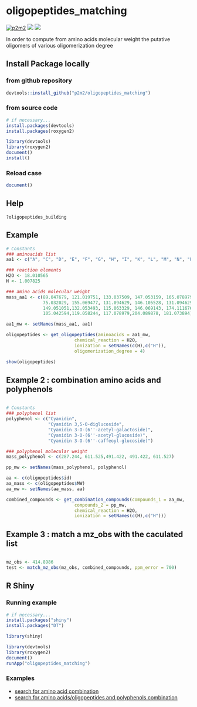 # oligopeptides_matching

[![p2m2](https://circleci.com/gh/p2m2/oligopeptides_matching.svg?style=shield)](https://app.circleci.com/pipelines/github/p2m2)
[![](https://img.shields.io/badge/Shiny_Stable-shinyapps.io-blue?style=flat&labelColor=white&logo=RStudio&logoColor=blue)](https://p2m2.shinyapps.io/oligopeptides_matching/)
[![](https://img.shields.io/badge/Shiny_Devel-shinyapps.io-blue?style=flat&labelColor=white&logo=RStudio&logoColor=blue)](https://p2m2.shinyapps.io/oligopeptides_matching-develop/)

In order to compute from amino acids molecular weight the putative oligomers of various oligomerization degree

## Install Package locally

### from github repository

```R
devtools::install_github("p2m2/oligopeptides_matching")
```

### from source code
```R
# if necessary...
install.packages(devtools)
install.packages(roxygen2)

library(devtools)
library(roxygen2)
document()
install()
```
### Reload case

```R
document()
```

## Help 

```
?oligopeptides_building
```

## Example

```R
# Constants
### aminoacids list
aa1 <- c("A", "C", "D", "E", "F", "G", "H", "I", "K", "L", "M", "N", "P", "Q", "R", "S", "T", "V", "W", "Y")

### reaction elements
H2O <- 18.010565
H <- 1.007825

### amino acids molecular weight
mass_aa1 <- c(89.047679, 121.019751, 133.037509, 147.053159, 165.078979, 
              75.032029, 155.069477, 131.094629, 146.105528, 131.094629,
              149.051051,132.053493, 115.063329, 146.069143, 174.111676,
              105.042594,119.058244, 117.078979,204.089878, 181.073894)

aa1_mw <- setNames(mass_aa1, aa1)

oligopeptides <- get_oligopeptides(aminoacids = aa1_mw,
                          chemical_reaction = H2O,
                          ionization = setNames(c(H),c("H")),
                          oligomerization_degree = 4)

show(oligopeptides)

```

## Example 2 : combination amino acids and polyphenols 

```R

# Constants
### polyphenol list
polyphenol <- c("Cyanidin",
                "Cyanidin 3,5-O-diglucoside",
                "Cyanidin 3-O-(6''-acetyl-galactoside)",
                "Cyanidin 3-O-(6''-acetyl-glucoside)",
                "Cyanidin 3-O-(6''-caffeoyl-glucoside)")

### polyphenol molecular weight
mass_polyphenol <- c(287.244, 611.525,491.422, 491.422, 611.527)

pp_mw <- setNames(mass_polyphenol, polyphenol)

aa <- c(oligopeptides$id)
aa_mass <- c(oligopeptides$MW)
aa_mw <- setNames(aa_mass, aa)

combined_compounds <- get_combination_compounds(compounds_1 = aa_mw, 
                          compounds_2 = pp_mw, 
                          chemical_reaction = H2O, 
                          ionization = setNames(c(H),c("H")))
```
## Example 3 : match a mz_obs with the caculated list 

```R

mz_obs <- 414.8986
test <- match_mz_obs(mz_obs, combined_compounds, ppm_error = 700)

```

## R Shiny

### Running example

```R
# if necessary...
install.packages("shiny")
install.packages("DT")

library(shiny)

library(devtools)
library(roxygen2)
document()
runApp("oligopeptides_matching")
```

### Examples
- [search for amino acid combination](exampleOligopeptidesMatching_aa)
- [search for amino acids/oligopeptides and polyphenols combination](exampleOligopeptidesMatching_aa_and_polyphenols)

